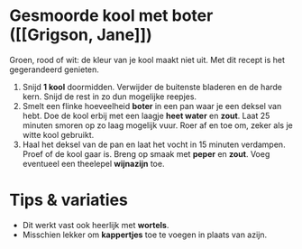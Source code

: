 # Gesmoorde kool met boter ([[Grigson, Jane]])
Groen, rood of wit: de kleur van je kool maakt niet uit. Met dit recept is het gegerandeerd genieten.

1. Snijd **1 kool** doormidden. Verwijder de buitenste bladeren en de harde kern. Snijd de rest in zo dun mogelijke reepjes.
2. Smelt een flinke hoeveelheid **boter** in een pan waar je een deksel van hebt. Doe de kool erbij met een laagje **heet water** en **zout**. Laat 25 minuten smoren op zo laag mogelijk vuur. Roer af en toe om, zeker als je witte kool gebruikt.
3. Haal het deksel van de pan en laat het vocht in 15 minuten verdampen. Proef of de kool gaar is. Breng op smaak met **peper** en **zout**. Voeg eventueel een theelepel **wijnazijn** toe.

# Tips & variaties
- Dit werkt vast ook heerlijk met **wortels**.
- Misschien lekker om **kappertjes** toe te voegen in plaats van azijn.